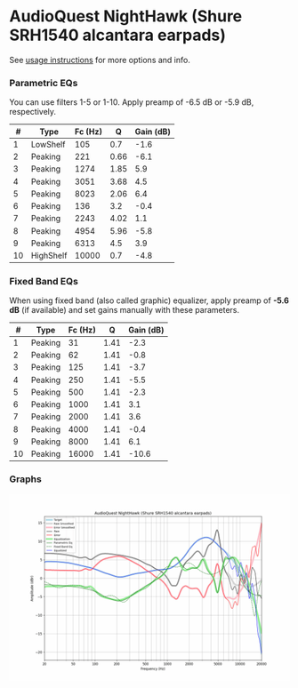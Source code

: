 # AudioQuest NightHawk (Shure SRH1540 alcantara earpads)
See [usage instructions](https://github.com/jaakkopasanen/AutoEq#usage) for more options and info.

### Parametric EQs
You can use filters 1-5 or 1-10. Apply preamp of -6.5 dB or -5.9 dB, respectively.

|   # | Type      |   Fc (Hz) |    Q |   Gain (dB) |
|-----|-----------|-----------|------|-------------|
|   1 | LowShelf  |       105 | 0.7  |        -1.6 |
|   2 | Peaking   |       221 | 0.66 |        -6.1 |
|   3 | Peaking   |      1274 | 1.85 |         5.9 |
|   4 | Peaking   |      3051 | 3.68 |         4.5 |
|   5 | Peaking   |      8023 | 2.06 |         6.4 |
|   6 | Peaking   |       136 | 3.2  |        -0.4 |
|   7 | Peaking   |      2243 | 4.02 |         1.1 |
|   8 | Peaking   |      4954 | 5.96 |        -5.8 |
|   9 | Peaking   |      6313 | 4.5  |         3.9 |
|  10 | HighShelf |     10000 | 0.7  |        -4.8 |

### Fixed Band EQs
When using fixed band (also called graphic) equalizer, apply preamp of **-5.6 dB** (if available) and set gains manually with these parameters.

|   # | Type    |   Fc (Hz) |    Q |   Gain (dB) |
|-----|---------|-----------|------|-------------|
|   1 | Peaking |        31 | 1.41 |        -2.3 |
|   2 | Peaking |        62 | 1.41 |        -0.8 |
|   3 | Peaking |       125 | 1.41 |        -3.7 |
|   4 | Peaking |       250 | 1.41 |        -5.5 |
|   5 | Peaking |       500 | 1.41 |        -2.3 |
|   6 | Peaking |      1000 | 1.41 |         3.1 |
|   7 | Peaking |      2000 | 1.41 |         3.6 |
|   8 | Peaking |      4000 | 1.41 |        -0.4 |
|   9 | Peaking |      8000 | 1.41 |         6.1 |
|  10 | Peaking |     16000 | 1.41 |       -10.6 |

### Graphs
![](./AudioQuest%20NightHawk%20(Shure%20SRH1540%20alcantara%20earpads).png)
